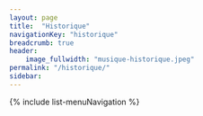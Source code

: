 ```yaml
---
layout: page
title:  "Historique"
navigationKey: "historique"
breadcrumb: true
header:
    image_fullwidth: "musique-historique.jpeg"
permalink: "/historique/"
sidebar: 
---
```




{% include list-menuNavigation %}
